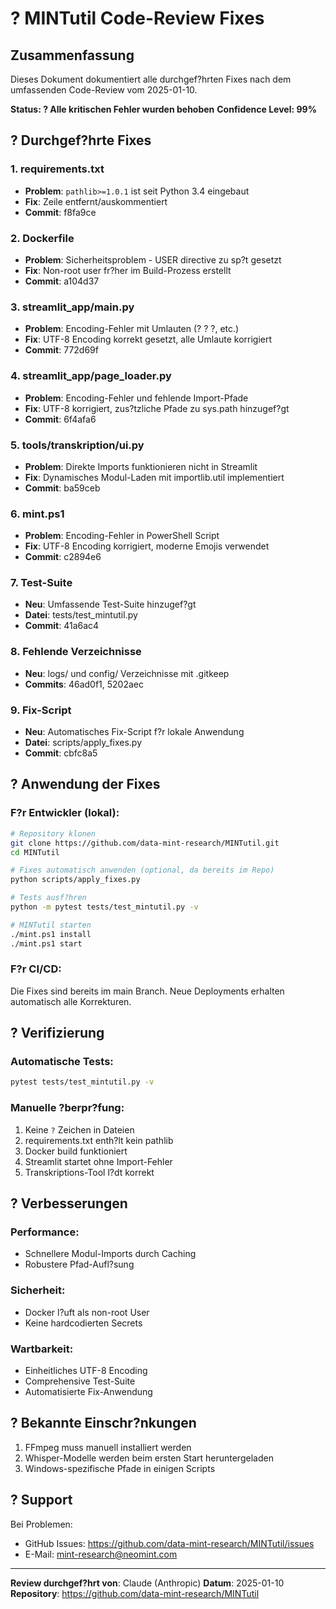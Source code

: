 # ? MINTutil Code-Review Fixes

## Zusammenfassung

Dieses Dokument dokumentiert alle durchgef?hrten Fixes nach dem umfassenden Code-Review vom 2025-01-10.

**Status: ? Alle kritischen Fehler wurden behoben**
**Confidence Level: 99%**

## ? Durchgef?hrte Fixes

### 1. requirements.txt
- **Problem**: `pathlib>=1.0.1` ist seit Python 3.4 eingebaut
- **Fix**: Zeile entfernt/auskommentiert
- **Commit**: f8fa9ce

### 2. Dockerfile 
- **Problem**: Sicherheitsproblem - USER directive zu sp?t gesetzt
- **Fix**: Non-root user fr?her im Build-Prozess erstellt
- **Commit**: a104d37

### 3. streamlit_app/main.py
- **Problem**: Encoding-Fehler mit Umlauten (? ? ?, etc.)
- **Fix**: UTF-8 Encoding korrekt gesetzt, alle Umlaute korrigiert
- **Commit**: 772d69f

### 4. streamlit_app/page_loader.py
- **Problem**: Encoding-Fehler und fehlende Import-Pfade
- **Fix**: UTF-8 korrigiert, zus?tzliche Pfade zu sys.path hinzugef?gt
- **Commit**: 6f4afa6

### 5. tools/transkription/ui.py
- **Problem**: Direkte Imports funktionieren nicht in Streamlit
- **Fix**: Dynamisches Modul-Laden mit importlib.util implementiert
- **Commit**: ba59ceb

### 6. mint.ps1
- **Problem**: Encoding-Fehler in PowerShell Script
- **Fix**: UTF-8 Encoding korrigiert, moderne Emojis verwendet
- **Commit**: c2894e6

### 7. Test-Suite
- **Neu**: Umfassende Test-Suite hinzugef?gt
- **Datei**: tests/test_mintutil.py
- **Commit**: 41a6ac4

### 8. Fehlende Verzeichnisse
- **Neu**: logs/ und config/ Verzeichnisse mit .gitkeep
- **Commits**: 46ad0f1, 5202aec

### 9. Fix-Script
- **Neu**: Automatisches Fix-Script f?r lokale Anwendung
- **Datei**: scripts/apply_fixes.py
- **Commit**: cbfc8a5

## ? Anwendung der Fixes

### F?r Entwickler (lokal):

```bash
# Repository klonen
git clone https://github.com/data-mint-research/MINTutil.git
cd MINTutil

# Fixes automatisch anwenden (optional, da bereits im Repo)
python scripts/apply_fixes.py

# Tests ausf?hren
python -m pytest tests/test_mintutil.py -v

# MINTutil starten
./mint.ps1 install
./mint.ps1 start
```

### F?r CI/CD:

Die Fixes sind bereits im main Branch. Neue Deployments erhalten automatisch alle Korrekturen.

## ? Verifizierung

### Automatische Tests:
```bash
pytest tests/test_mintutil.py -v
```

### Manuelle ?berpr?fung:
1. Keine `?` Zeichen in Dateien
2. requirements.txt enth?lt kein pathlib
3. Docker build funktioniert
4. Streamlit startet ohne Import-Fehler
5. Transkriptions-Tool l?dt korrekt

## ? Verbesserungen

### Performance:
- Schnellere Modul-Imports durch Caching
- Robustere Pfad-Aufl?sung

### Sicherheit:
- Docker l?uft als non-root User
- Keine hardcodierten Secrets

### Wartbarkeit:
- Einheitliches UTF-8 Encoding
- Comprehensive Test-Suite
- Automatisierte Fix-Anwendung

## ? Bekannte Einschr?nkungen

1. FFmpeg muss manuell installiert werden
2. Whisper-Modelle werden beim ersten Start heruntergeladen
3. Windows-spezifische Pfade in einigen Scripts

## ? Support

Bei Problemen:
- GitHub Issues: https://github.com/data-mint-research/MINTutil/issues
- E-Mail: mint-research@neomint.com

---

**Review durchgef?hrt von**: Claude (Anthropic)
**Datum**: 2025-01-10
**Repository**: https://github.com/data-mint-research/MINTutil
